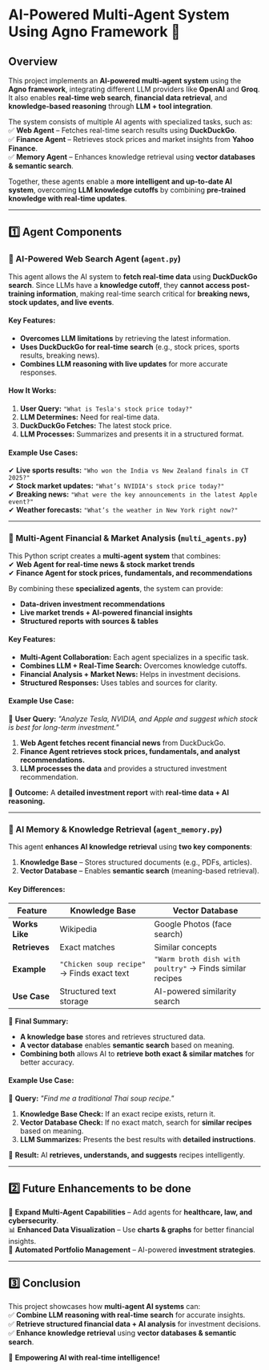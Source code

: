 # **AI-Powered Multi-Agent System Using Agno Framework** 🚀  

## **Overview**  
This project implements an **AI-powered multi-agent system** using the **Agno framework**, integrating different LLM providers like **OpenAI** and **Groq**. It also enables **real-time web search**, **financial data retrieval**, and **knowledge-based reasoning** through **LLM + tool integration**.  

The system consists of multiple AI agents with specialized tasks, such as:  
✅ **Web Agent** – Fetches real-time search results using **DuckDuckGo**.  
✅ **Finance Agent** – Retrieves stock prices and market insights from **Yahoo Finance**.  
✅ **Memory Agent** – Enhances knowledge retrieval using **vector databases & semantic search**.  

Together, these agents enable a **more intelligent and up-to-date AI system**, overcoming **LLM knowledge cutoffs** by combining **pre-trained knowledge with real-time updates**.  

---

## **1️⃣ Agent Components**  

### **🔹 AI-Powered Web Search Agent (`agent.py`)**  
This agent allows the AI system to **fetch real-time data** using **DuckDuckGo search**. Since LLMs have a **knowledge cutoff**, they **cannot access post-training information**, making real-time search critical for **breaking news, stock updates, and live events**.  

#### **Key Features:**  
- **Overcomes LLM limitations** by retrieving the latest information.  
- **Uses DuckDuckGo for real-time search** (e.g., stock prices, sports results, breaking news).  
- **Combines LLM reasoning with live updates** for more accurate responses.  

#### **How It Works:**  
1. **User Query:** `"What is Tesla's stock price today?"`  
2. **LLM Determines:** Need for real-time data.  
3. **DuckDuckGo Fetches:** The latest stock price.  
4. **LLM Processes:** Summarizes and presents it in a structured format.  

#### **Example Use Cases:**  
✔ **Live sports results:** `"Who won the India vs New Zealand finals in CT 2025?"`  
✔ **Stock market updates:** `"What’s NVIDIA's stock price today?"`  
✔ **Breaking news:** `"What were the key announcements in the latest Apple event?"`  
✔ **Weather forecasts:** `"What’s the weather in New York right now?"`  

---

### **🔹 Multi-Agent Financial & Market Analysis (`multi_agents.py`)**  
This Python script creates a **multi-agent system** that combines:  
✔ **Web Agent for real-time news & stock market trends**  
✔ **Finance Agent for stock prices, fundamentals, and recommendations**  

By combining these **specialized agents**, the system can provide:  
- **Data-driven investment recommendations**  
- **Live market trends + AI-powered financial insights**  
- **Structured reports with sources & tables**  

#### **Key Features:**  
- **Multi-Agent Collaboration:** Each agent specializes in a specific task.  
- **Combines LLM + Real-Time Search:** Overcomes knowledge cutoffs.  
- **Financial Analysis + Market News:** Helps in investment decisions.  
- **Structured Responses:** Uses tables and sources for clarity.  

#### **Example Use Case:**  
📌 **User Query:** *"Analyze Tesla, NVIDIA, and Apple and suggest which stock is best for long-term investment."*  
1. **Web Agent fetches recent financial news** from DuckDuckGo.  
2. **Finance Agent retrieves stock prices, fundamentals, and analyst recommendations.**  
3. **LLM processes the data** and provides a structured investment recommendation.  

🚀 **Outcome:** A **detailed investment report** with **real-time data + AI reasoning.**  

---

### **🔹 AI Memory & Knowledge Retrieval (`agent_memory.py`)**  
This agent **enhances AI knowledge retrieval** using **two key components**:  
1. **Knowledge Base** – Stores structured documents (e.g., PDFs, articles).  
2. **Vector Database** – Enables **semantic search** (meaning-based retrieval).  

#### **Key Differences:**  

| Feature                  | Knowledge Base | Vector Database |
|--------------------------|---------------|----------------|
| **Works Like**           | Wikipedia     | Google Photos (face search) |
| **Retrieves**            | Exact matches | Similar concepts |
| **Example**              | `"Chicken soup recipe"` → Finds exact text | `"Warm broth dish with poultry"` → Finds similar recipes |
| **Use Case**             | Structured text storage | AI-powered similarity search |

🚀 **Final Summary:**  
- **A knowledge base** stores and retrieves structured data.  
- **A vector database** enables **semantic search** based on meaning.  
- **Combining both** allows AI to **retrieve both exact & similar matches** for better accuracy.  

#### **Example Use Case:**  
📌 **Query:** *"Find me a traditional Thai soup recipe."*  
1. **Knowledge Base Check:** If an exact recipe exists, return it.  
2. **Vector Database Check:** If no exact match, search for **similar recipes** based on meaning.  
3. **LLM Summarizes:** Presents the best results with **detailed instructions**.  

🚀 **Result:** AI **retrieves, understands, and suggests** recipes intelligently.  

---

## 2️⃣ Future Enhancements to be done

🚀 **Expand Multi-Agent Capabilities** – Add agents for **healthcare, law, and cybersecurity**.  
📊 **Enhanced Data Visualization** – Use **charts & graphs** for better financial insights.  
🤖 **Automated Portfolio Management** – AI-powered **investment strategies**.  

---

## 3️⃣ Conclusion  

This project showcases how **multi-agent AI systems** can:  
✅ **Combine LLM reasoning with real-time search** for accurate insights.  
✅ **Retrieve structured financial data + AI analysis** for investment decisions.  
✅ **Enhance knowledge retrieval** using **vector databases & semantic search**.  

🚀 **Empowering AI with real-time intelligence!**  
